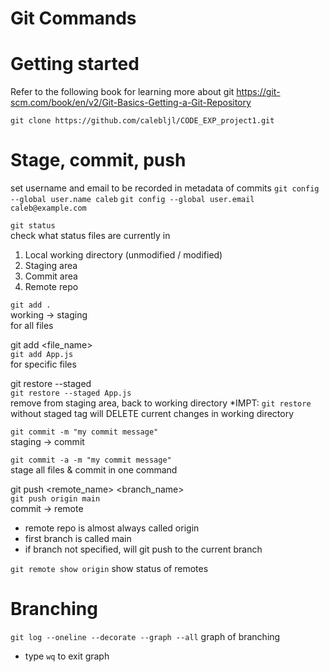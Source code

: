 # Git Commands

# Getting started

Refer to the following book for learning more about git
https://git-scm.com/book/en/v2/Git-Basics-Getting-a-Git-Repository

`git clone https://github.com/calebljl/CODE_EXP_project1.git`

# Stage, commit, push

set username and email to be recorded in metadata of commits
`git config --global user.name caleb`
`git config --global user.email caleb@example.com`

`git status`  
check what status files are currently in

1. Local working directory (unmodified / modified)
2. Staging area
3. Commit area
4. Remote repo

`git add .`  
working -> staging  
for all files

git add <file_name>  
`git add App.js`  
for specific files

git restore --staged <file>  
`git restore --staged App.js`  
remove from staging area, back to working directory
\*IMPT: `git restore` without staged tag will DELETE current changes in working directory

`git commit -m "my commit message"`  
staging -> commit

`git commit -a -m "my commit message"`  
stage all files & commit in one command

git push <remote_name> <branch_name>  
`git push origin main`  
commit -> remote

- remote repo is almost always called origin
- first branch is called main
- if branch not specified, will git push to the current branch

`git remote show origin`
show status of remotes

# Branching

`git log --oneline --decorate --graph --all`
graph of branching

- type `wq` to exit graph
